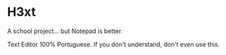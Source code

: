 # H3xt
A school project... but Notepad is better.

Text Editor 100% Portuguese. If you don't understand, don't even use this.
